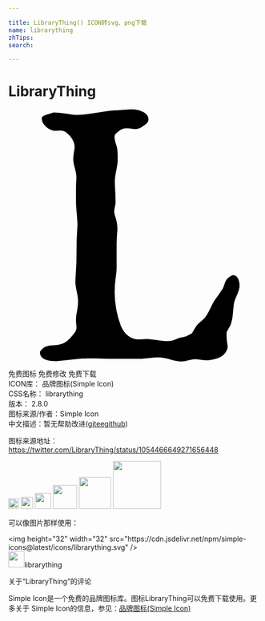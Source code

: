 ```yaml
---

title: LibraryThing() ICON转svg、png下载
name: librarything
zhTips: 
search: 

---
```


# LibraryThing  <small style="font-size: 60%;font-weight: 100"></small>

<div id="svg" class="svg-wrap">
<svg role="img" xmlns="http://www.w3.org/2000/svg" viewBox="0 0 24 24"><title>LibraryThing icon</title><path d="M10.4 4.78v-.43l-.03-.46c0-.13-.05-.33-.14-.6-.09-.26-.13-.49-.13-.69a.4.4 0 0 1 .17-.33l.35-.28a.94.94 0 0 1 .61-.18c.16 0 .41.02.77.07.31 0 .54-.07.7-.2l.37-.26c.17-.14.26-.29.26-.46 0-.29-.16-.52-.48-.7A2.52 2.52 0 0 0 11.63 0l-1.36.1c-.31 0-.9.07-1.77.21-.87.15-1.54.22-2.03.22-.2 0-.54-.04-1.02-.12A7.61 7.61 0 0 0 4.3.3l-.75.24c-.26.08-.38.2-.38.35l.06.3c.14.28.34.5.6.65l.27.14c.13.04.24.06.33.06.11 0 .28 0 .5-.03a1 1 0 0 1 .5.13l.37.33c.18.2.3.4.38.58.08.18.12.35.12.5 0 .12-.02.3-.07.57-.04.26-.06.47-.06.62 0 .2.05.49.15.86.1.37.15.68.15.92-.03.38-.04.75-.04 1.12v1.12c0 .29.03.66.07 1.12.04.46.07.83.07 1.1l-.07 1.37-.03 2.21-.1 1.81c0 .25.04.56.13.96.09.4.13.71.13.95 0 .25-.03.55-.1.93a3.56 3.56 0 0 0-.07 1.32c.03.17.03.3 0 .4a.8.8 0 0 1-.18.37l-.31.38c-.2.24-.43.43-.67.56-.24.13-.59.2-1.03.23-.45.02-.77.11-.97.28-.2.16-.3.29-.3.38 0 .57.53.85 1.6.85l.23-.03 1.92-.2c.32-.02.7-.03 1.12-.03h.4l1.2.03h3.2l.88-.08c.28-.03.53-.05.75-.05.29 0 .69.07 1.2.22.51.14.94.19 1.3.14l.38-.1c.24-.06.46-.1.69-.1l.45.06c.27.03.5.05.68.05.09 0 .24-.03.47-.07.55-.11.94-.32 1.16-.63.16-.22.24-.42.24-.62a5.27 5.27 0 0 1-.1-1.35c.1-.22.23-.44.36-.66.11-.29.2-.68.24-1.17.04-.5.08-.83.11-.99.04-.16.13-.42.29-.76.15-.34.23-.63.23-.87 0-.26-.06-.5-.17-.7-.1-.19-.25-.29-.43-.29-.11 0-.29.1-.53.3-.11.09-.2.25-.29.5-.07.23-.14.4-.18.49-.27.4-.53.78-.8 1.15a5.4 5.4 0 0 0-.33.62c-.23.47-.4.78-.54.96a4.3 4.3 0 0 1-.53.5c-.11.08-.22.2-.32.34s-.24.37-.41.68l-.57.3-.4.1c-.13.01-.31.07-.53.16-.23.08-.4.14-.5.16-.11.02-.26.03-.44.03-.2 0-.5-.03-.9-.1-.4-.06-.72-.1-.96-.1l-.7.04c-.8 0-1.4-.43-1.77-1.29a9.37 9.37 0 0 1-.48-4.67c.05-.36.08-.64.08-.86v-2.3l.03-.76c.03-.31.04-.53.04-.66a3.05 3.05 0 0 0-.17-1.06 1.77 1.77 0 0 1-.13-.56c0-.1.02-.26.06-.46.05-.2.07-.35.07-.46l-.03-.99c-.03-.42-.04-.75-.04-.99 0-.28.05-.63.14-1.05.09-.42.13-.76.13-1.02z"/></svg>
</div>
<detail full-name='librarything'></detail>

<div class="detail-page">
<p>
<span><span class="badge-success badge">免费图标</span> <span class="badge-success badge">免费修改</span>  <span class="badge-success badge">免费下载</span> </span>
<br/>
<span>
ICON库：
<span class="badge-secondary badge">品牌图标(Simple Icon)</span> 
</span>
<br/>
<span>
CSS名称：
<span class="badge-secondary badge">librarything</span> 
</span>

<br/>
<span>
版本：
<span class="badge-secondary badge">2.8.0</span> 
</span>
<br/>
<span>图标来源/作者：<span class="badge-light badge">Simple Icon</span></span> 
<br/>
<span class="zh-detail">中文描述：暂无<span class="help-link"><span>帮助改进</span>(<a href="https://gitee.com/liuwave/icon-helper/edit/master/json/brands/librarything.json" target="_blank" rel="noopener noreferrer">gitee</a><a href="https://github.com/liuwave/icon-helper/edit/master/json/brands/librarything.json" target="_blank" rel="noopener noreferrer">github</a></span>)</span><br/>
</p>
</div><div class="description description alert alert-light"><p>图标来源地址：<a href="https://twitter.com/LibraryThing/status/1054466649271656448" target="_blank" rel="noopener noreferrer">https://twitter.com/LibraryThing/status/1054466649271656448</a></p></div>
<div class="alert alert-dark">
<img height="21" width="21" src="https://cdn.jsdelivr.net/npm/simple-icons@latest/icons/librarything.svg" />
<img height="24" width="24" src="https://cdn.jsdelivr.net/npm/simple-icons@latest/icons/librarything.svg" />
<img height="32" width="32" src="https://cdn.jsdelivr.net/npm/simple-icons@latest/icons/librarything.svg" />
<img height="48" width="48" src="https://cdn.jsdelivr.net/npm/simple-icons@latest/icons/librarything.svg" />
<img height="64" width="64" src="https://cdn.jsdelivr.net/npm/simple-icons@latest/icons/librarything.svg" />
<img height="96" width="96" src="https://cdn.jsdelivr.net/npm/simple-icons@latest/icons/librarything.svg" />

</div>
<div>
  <p>可以像图片那样使用：    
  </p>
  <div class="alert alert-primary" style="font-size: 14px">
    &lt;img height="32" width="32" src="https://cdn.jsdelivr.net/npm/simple-icons@latest/icons/librarything.svg" /&gt;
    <copy-btn content='<img height="32" width="32" src="https://cdn.jsdelivr.net/npm/simple-icons@latest/icons/librarything.svg" />'></copy-btn>
  </div>
  <div class="alert alert-secondary">
    <img height="32" width="32" src="https://cdn.jsdelivr.net/npm/simple-icons@latest/icons/librarything.svg" />librarything
    <copy-btn content="librarything" btn-title="复制图标名称"></copy-btn>
  </div>
</div>

<Vssue title="关于“LibraryThing”的评论" >关于“LibraryThing”的评论</Vssue>


<div><p>Simple Icon是一个免费的品牌图标库。图标LibraryThing可以免费下载使用。更多关于  Simple Icon的信息，参见：<a target="_blank" href="https://iconhelper.cn/brands.html">品牌图标(Simple Icon)</a>
</p></div>
